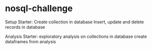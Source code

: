 # nosql-challenge

Setup Starter:
Create collection in database
Insert, update and delete records in database

Analysis Starter:
exploratory analysis on collections in database
create dataframes from analysis
